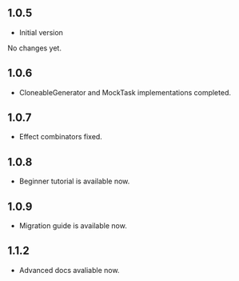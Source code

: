 ## 1.0.5

- Initial version

No changes yet.

## 1.0.6

- CloneableGenerator and MockTask implementations completed.

## 1.0.7

- Effect combinators fixed.

## 1.0.8

- Beginner tutorial is available now.

## 1.0.9

- Migration guide is available now.

## 1.1.2

- Advanced docs avaliable now.



